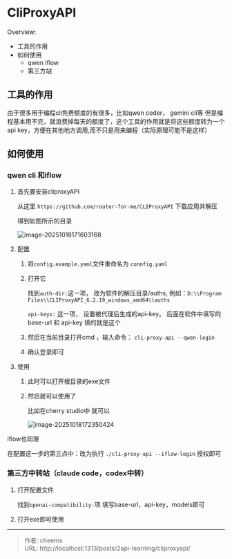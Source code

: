 # CliProxyAPI


Overview:

- 工具的作用
- 如何使用
  - qwen iflow
  - 第三方站

<!--more-->

## 工具的作用

由于很多用于编程cli免费额度的有很多，比如qwen coder， gemini cli等
但是编程基本用不完，就浪费掉每天的额度了，这个工具的作用就是将这些额度转为一个api key，方便在其他地方调用,而不只是用来编程（实际原理可能不是这样）

## 如何使用

### qwen cli 和iflow

1. 首先要安装cliproxyAPI

   从这里 `https://github.com/router-for-me/CLIProxyAPI` 下载应用并解压

   得到如图所示的目录

   ![image-20251018171603168](https://cdn.jsdelivr.net/gh/word1230/hugo-img@main/resources/20251019_bnkKOc.webp)

2. 配置

   1. 将`config.example.yaml`文件重命名为 `connfig.yaml`

   2. 打开它

      找到`auth-dir:`这一项， 改为软件的解压目录/auths, 例如：`D:\\Program Files\\CLIProxyAPI_6.2.19_windows_amd64\\auths`

      `api-keys:` 这一项， 设置被代理后生成的api-key。 后面在软件中填写的base-url 和 api-key 填的就是这个

   3. 然后在当前目录打开cmd ，输入命令： `cli-proxy-api --qwen-login` 

   4. 确认登录即可

3. 使用

   1. 此时可以打开根目录的exe文件

   2. 然后就可以使用了

      比如在cherry studio中 就可以

      ![image-20251018172350424](https://cdn.jsdelivr.net/gh/word1230/hugo-img@main/resources/20251019_6ArDLV.webp)

iflow也同理

在配置这一步的第三点中：改为执行 `./cli-proxy-api --iflow-login` 授权即可



### 第三方中转站（claude code，codex中转）

1. 打开配置文件

   找到`openai-compatibility:`项 填写base-url，api-key，models即可

2. 打开exe即可使用


---

> 作者: cheems  
> URL: http://localhost:1313/posts/2api-learning/cliproxyapi/  

